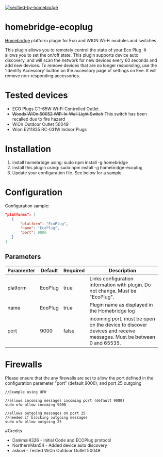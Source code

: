 [![verified-by-homebridge](https://badgen.net/badge/homebridge/verified/purple)](https://github.com/homebridge/homebridge/wiki/Verified-Plugins)

# homebridge-ecoplug
[Homebridge](https://github.com/nfarina/homebridge) platform plugin for Eco and WION Wi-Fi modules and switches

This plugin allows you to remotely control the state of your Eco Plug.  It allows
you to set the on/off state.  This plugin supports device auto discovery, and
will scan the network for new devices every 60 seconds and add new devices.  To
remove devices that are no longer responding, use the 'Identify Accessory' button
on the accessory page of settings on Eve.  It will remove non-responding accessories.

# Tested devices

- ECO Plugs CT-65W Wi-Fi Controlled Outlet
- ~~Woods WiOn 50052 WiFi In-Wall Light Switch~~ This switch has been recalled due to fire hazard
- WiOn Outdoor Outlet 50049
- Wion E211835 RC-031W Indoor Plugs

# Installation

1. Install homebridge using: sudo npm install -g homebridge
2. Install this plugin using: sudo npm install -g homebridge-ecoplug
3. Update your configuration file. See below for a sample.

# Configuration

Configuration sample:

 ```JSON
"platforms": [
    {
        "platform": "EcoPlug",
        "name": "EcoPlug",
        "port": 9000
    }
]
```
## Parameters

Paramenter | Default | Required | Description
-----------| ------- | -------- | -----------
platform | EcoPlug | true | Links configuration information with plugin. Do not change. Must be "EcoPlug".
name | EcoPlug | true | Plugin name as displayed in the Homebridge log
port | 9000 | false | incoming port, must be open on the device to discover devices and receive messages. Must be between 0 and 65535.

# Firewalls

Please ensure that the any firewalls are set to allow the port defined in the configuration parameter "port" (default 9000), and port 25 outgoing

```
//Example using UFW

//allows incoming messages incoming port (default 9000)
sudo ufw allow incoming 9000

//allows outgoing messages on port 25
//needed if blocking outgoing messages
sudo ufw allow outgoing 25

```

#Credits

- Danimal4326   - Initial Code and ECOPlug protocol
- NorthernMan54 - Added device auto discovery
- askovi - Tested WiOn Outdoor Outlet 50049
